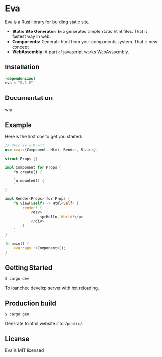 # Eva
Eva is a Rust library for building static site.

- **Static Site Generator:** Eva generates simple static html files. That is fastest way in web.
- **Components:** Generate html from your components system. That is new concept.
- **WebAssembly:** A part of javascript works WebAsssembly.

## Installation
```Rust:Cargo.toml
[dependencies]
eva = "0.1.0"
```

## Documentation
wip..

## Example
Here is the first one to get you started:
```Rust:src/main.rs
// This is a Draft
use eva::{Component, Html, Render, States};

struct Props {}

impl Component for Props {
    fn create() {
    }
    fn mounted() {
    }
}

impl Render<Props> for Props {
    fn view(&self) -> Html<Self> {
        render! {
            <div>
                <p>Hello, World!</p>
            </div>
        }
    }
}

fn main() {
    eva::app::<Component>();
}
```

## Getting Started

    $ cargo dev

To loanched develop server with hot reloading.

## Production build

    $ cargo gen

Generate to html website into `/public/`.

## License
Eva is MIT licensed.
